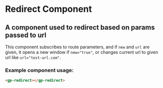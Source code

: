 # Redirect Component

## A component used to redirect based on params passed to url

This component subscribes to route parameters, and if `new` and `url` are given, it opens a new window if `new="true"`, or changes current url to given url like `url="test-url.com"`.

### Example component usage:

```html
<gp-redirect></gp-redirect>
```
